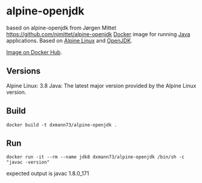 alpine-openjdk
==============

based on alpine-openjdk from Jørgen Mittet https://github.com/njmittet/alpine-openjdk
[Docker](https://www.docker.com/) image for running [Java](https://www.java.com/) applications. 
Based on [Alpine Linux](http://alpinelinux.org/) and [OpenJDK](http://openjdk.java.net/).

[Image on Docker Hub](https://hub.docker.com/r/dxmann73/alpine-openjdk/).

Versions
--------
Alpine Linux: 3.8
Java: The latest major version provided by the Alpine Linux version.

Build
--------
```
docker build -t dxmann73/alpine-openjdk .
```

Run
--------
```
docker run -it --rm --name jdk8 dxmann73/alpine-openjdk /bin/sh -c "javac -version"
```
expected output is javac 1.8.0_171